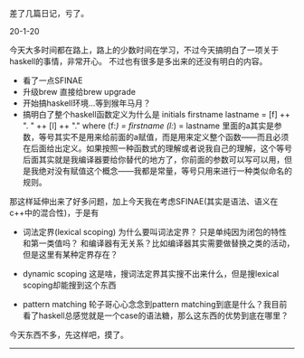 差了几篇日记，亏了。

20-1-20

今天大多时间都在路上，路上的少数时间在学习，不过今天搞明白了一项关于haskell的事情，非常开心。
不过也有很多是多出来的还没有明白的内容。

+ 看了一点SFINAE
+ 升级brew 直接给brew upgrade
+ 开始搞haskell环境...等到猴年马月？
+ 搞明白了整个haskell函数定义为什么是
initials firstname lastname = [f] ++ ". " ++ [l] ++ "."
    where (f:_) = firstname
          (l:_) = lastname
里面的a其实是参数，等号其实不是用来给前面的a赋值，而是用来定义整个函数——而且必须在后面给出定义。如果按照一种函数式的理解或者说我自己的理解，这个等号后面其实就是我编译器要给你替代的地方了，你前面的参数可以写可以用，但是我绝对没有赋值这个概念——我都是常量，等号只用来进行一种类似命名的规则。

那这样延伸出来了好多问题，加上今天我在考虑SFINAE(其实是语法、语义在c++中的混合性)，于是有
- 词法定界(lexical scoping)
为什么要叫词法定界？
只是单纯因为闭包的特性和第一类值吗？
和编译器有无关系？比如编译器其实需要做替换之类的活动，但是这里有某种定界存在？

- dynamic scoping
这是啥，搜词法定界其实搜不出来什么，但是搜lexical scoping却能搜到这个东西
- pattern matching
轮子哥心心念念到pattern matching到底是什么？我目前看了haskell总感觉就是一个case的语法糖，那么这东西的优势到底在哪里？

今天东西不多，先这样吧，摸了。

---
